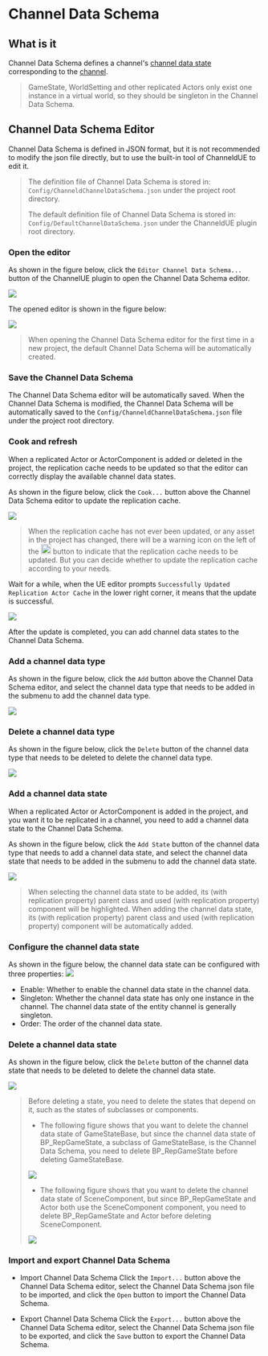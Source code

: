 # Channel Data Schema
## What is it
Channel Data Schema defines a channel's [channel data state](./basic-concepts.md#state-in-channel-data) corresponding to the [channel](./basic-concepts.md#channel). 
>GameState, WorldSetting and other replicated Actors only exist one instance in a virtual world, so they should be singleton in the Channel Data Schema.

## Channel Data Schema Editor
Channel Data Schema is defined in JSON format, but it is not recommended to modify the json file directly, but to use the built-in tool of ChanneldUE to edit it.
>The definition file of Channel Data Schema is stored in: `Config/ChanneldChannelDataSchema.json` under the project root directory.
>
>The default definition file of Channel Data Schema is stored in: `Config/DefaultChannelDataSchema.json` under the ChanneldUE plugin root directory.

### Open the editor
As shown in the figure below, click the `Editor Channel Data Schema...` button of the ChannelUE plugin to open the Channel Data Schema editor.

![](images/open_channel_data_schema_editor.png)

The opened editor is shown in the figure below:

![](images/default_channel_data_schema_editor.png)

>When opening the Channel Data Schema editor for the first time in a new project, the default Channel Data Schema will be automatically created.

### Save the Channel Data Schema
The Channel Data Schema editor will be automatically saved. When the Channel Data Schema is modified, the Channel Data Schema will be automatically saved to the `Config/ChanneldChannelDataSchema.json` file under the project root directory.

### Cook and refresh
When a replicated Actor or ActorComponent is added or deleted in the project, the replication cache needs to be updated so that the editor can correctly display the available channel data states.

As shown in the figure below, click the `Cook...` button above the Channel Data Schema editor to update the replication cache.

![](images/refresh_rep_actor_cache.png)

>When the replication cache has not ever been updated, or any asset in the project has changed, there will be a warning icon on the left of the <img src="images/refresh_rep_actor_cache_button_alarm.png" height = "20" alt="" /> button to indicate that the replication cache needs to be updated. But you can decide whether to update the replication cache according to your needs.

Wait for a while, when the UE editor prompts `Successfully Updated Replication Actor Cache` in the lower right corner, it means that the update is successful.

![](images/successfully_updated_rep_actor_cache.png)

After the update is completed, you can add channel data states to the Channel Data Schema.

### Add a channel data type
As shown in the figure below, click the `Add` button above the Channel Data Schema editor, and select the channel data type that needs to be added in the submenu to add the channel data type.

![](images/add_channel_data_type.png)

### Delete a channel data type
As shown in the figure below, click the `Delete` button of the channel data type that needs to be deleted to delete the channel data type.

![](images/delete_channel_data_type.png)

### Add a channel data state
When a replicated Actor or ActorComponent is added in the project, and you want it to be replicated in a channel, you need to add a channel data state to the Channel Data Schema.

As shown in the figure below, click the `Add State` button of the channel data type that needs to add a channel data state, and select the channel data state that needs to be added in the submenu to add the channel data state.

![](images/add_channel_data_state.png)

>When selecting the channel data state to be added, its (with replication property) parent class and used (with replication property) component will be highlighted. When adding the channel data state, its (with replication property) parent class and used (with replication property) component will be automatically added.

### Configure the channel data state
As shown in the figure below, the channel data state can be configured with three properties:
![](images/config_channel_data_state.png)

* Enable: Whether to enable the channel data state in the channel data.
* Singleton: Whether the channel data state has only one instance in the channel. The channel data state of the entity channel is generally singleton.
* Order: The order of the channel data state.

### Delete a channel data state
As shown in the figure below, click the `Delete` button of the channel data state that needs to be deleted to delete the channel data state.

![](images/delete_channel_data_state.png)

>Before deleting a state, you need to delete the states that depend on it, such as the states of subclasses or components.
>* The following figure shows that you want to delete the channel data state of GameStateBase, but since the channel data state of BP_RepGameState, a subclass of GameStateBase, is the Channel Data Schema, you need to delete BP_RepGameState before deleting GameStateBase.
>
>![](images/delete_channel_data_state_demo1.png)
>
>* The following figure shows that you want to delete the channel data state of SceneComponent, but since BP_RepGameState and Actor both use the SceneComponent component, you need to delete BP_RepGameState and Actor before deleting SceneComponent.
>
>![](images/delete_channel_data_state_demo2.png)

### Import and export Channel Data Schema
* Import Channel Data Schema
Click the `Import...` button above the Channel Data Schema editor, select the Channel Data Schema json file to be imported, and click the `Open` button to import the Channel Data Schema.

* Export Channel Data Schema
Click the `Export...` button above the Channel Data Schema editor, select the Channel Data Schema json file to be exported, and click the `Save` button to export the Channel Data Schema.
